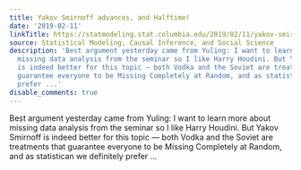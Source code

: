 ```yaml
---
title: Yakov Smirnoff advances, and Halftime!
date: '2019-02-11'
linkTitle: https://statmodeling.stat.columbia.edu/2019/02/11/yakov-smirnoff-advances-and-halftime/
source: Statistical Modeling, Causal Inference, and Social Science
description: 'Best argument yesterday came from Yuling: I want to learn more about
  missing data analysis from the seminar so I like Harry Houdini. But Yakov Smirnoff
  is indeed better for this topic — both Vodka and the Soviet are treatments that
  guarantee everyone to be Missing Completely at Random, and as statistican we definitely
  prefer ...'
disable_comments: true
---
```

Best argument yesterday came from Yuling: I want to learn more about missing data analysis from the seminar so I like Harry Houdini. But Yakov Smirnoff is indeed better for this topic — both Vodka and the Soviet are treatments that guarantee everyone to be Missing Completely at Random, and as statistican we definitely prefer ...